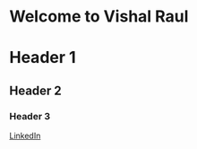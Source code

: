 # Welcome to Vishal Raul


# Header 1
## Header 2
### Header 3


[LinkedIn](www.linkedin.com/in/vishal-raul) 
